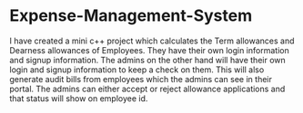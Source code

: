 # Expense-Management-System
I have created a mini c++ project which calculates the Term allowances and Dearness allowances of Employees. They have their own  login information and signup information. The admins on the other hand will have their own login and signup information to keep a check on them. This will also generate audit bills from employees which the admins can see in their portal. The admins can either accept or reject allowance applications and that status will show on employee id.
